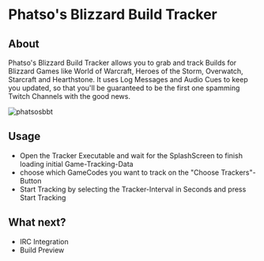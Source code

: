 # Phatso's Blizzard Build Tracker

## About

Phatso's Blizzard Build Tracker allows you to grab and track Builds for Blizzard Games like World of Warcraft,
Heroes of the Storm, Overwatch, Starcraft and Hearthstone.
It uses Log Messages and Audio Cues to keep you updated, so that you'll be guaranteed to be
the first one spamming Twitch Channels with the good news.


![phatsosbbt](https://cloud.githubusercontent.com/assets/16072625/12184569/4e7fcd72-b596-11e5-8855-308ccad90e9f.png)



## Usage
- Open the Tracker Executable and wait for the SplashScreen to finish loading initial Game-Tracking-Data
- choose which GameCodes you want to track on the "Choose Trackers"-Button
- Start Tracking by selecting the Tracker-Interval in Seconds and press Start Tracking


## What next?
- IRC Integration
- Build Preview
